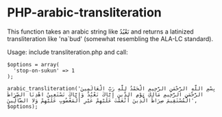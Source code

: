 PHP-arabic-transliteration
==========================

This function takes an arabic string like نَعْبُدُ and returns a latinized transliteration like 'na`bud' (somewhat resembling the ALA-LC standard).

Usage: include transliteration.php and call:

```
$options = array(
  'stop-on-sukun' => 1
);

arabic_transliteration('بِسْمِ اللَّهِ الرَّحْمَنِ الرَّحِيمِ الْحَمْدُ لِلَّهِ رَبِّ الْعَالَمِينَ الرَّحْمَنِ الرَّحِيمِ مَالِكِ يَوْمِ الدِّينِ إِيَّاكَ نَعْبُدُ وَإِيَّاكَ نَسْتَعِينُ اهْدِنَا الصِّرَاطَ الْمُسْتَقِيمَ صِرَاطَ الَّذِينَ أَنْعَمْتَ عَلَيْهِمْ غَيْرِ الْمَغْضُوبِ عَلَيْهِمْ وَلا الضَّالِّينَ', $options);
```